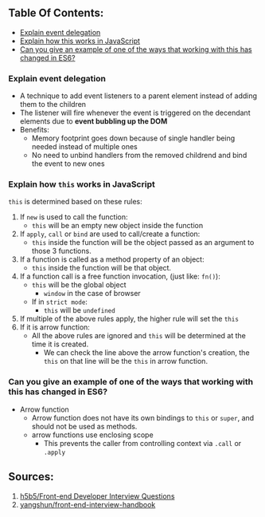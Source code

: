## Table Of Contents:

- [Explain event delegation](#explain-event-delegation)
- [Explain how this works in JavaScript](#explain-how-this-works-in-javascript)
- [Can you give an example of one of the ways that working with this has changed in ES6?](#can-you-give-an-example-of-one-of-the-ways-that-working-with-this-has-changed-in-es6)

### Explain event delegation

- A technique to add event listeners to a parent element instead of adding them to the children
- The listener will fire whenever the event is triggered on the decendant elements due to **event bubbling up the DOM**
- Benefits:
  - Memory footprint goes down because of single handler being needed instead of multiple ones
  - No need to unbind handlers from the removed childrend and bind the event to new ones

### Explain how `this` works in JavaScript

`this` is determined based on these rules:

1. If `new` is used to call the function:
   - `this` will be an empty new object inside the function
2. If `apply`, `call` or `bind` are used to call/create a function:
   - `this` inside the function will be the object passed as an argument to those 3 functions.
3. If a function is called as a method property of an object:
   - `this` inside the function will be that object.
4. If a function call is a free function invocation, (just like: `fn()`):
   - `this` will be the global object
     - `window` in the case of browser
   - If in `strict mode`:
     - `this` will be `undefined`
5. If multiple of the above rules apply, the higher rule will set the `this`
6. If it is arrow function:
   - All the above rules are ignored and `this` will be determined at the time it is created.
     - We can check the line above the arrow function's creation, the `this` on that line will be the `this` in arrow function.

### Can you give an example of one of the ways that working with this has changed in ES6?

- Arrow function
    - Arrow function does not have its own bindings to `this` or `super`, and should not be used as methods.
    - arrow functions use enclosing scope
        - This prevents the caller from controlling context via `.call` or `.apply`

## Sources:

1. [h5b5/Front-end Developer Interview Questions](https://github.com/h5bp/Front-end-Developer-Interview-Questions)
2. [yangshun/front-end-interview-handbook](https://github.com/yangshun/front-end-interview-handbook)

